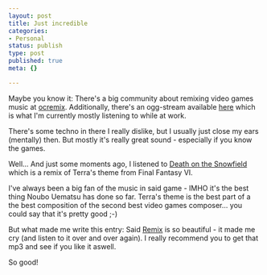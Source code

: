 ```yaml
---
layout: post
title: Just incredible
categories:
- Personal
status: publish
type: post
published: true
meta: {}

---
```

<p>Maybe you know it: There's a big community about remixing video games music at <a href="http://www.ocremic.org">ocremix</a>. Additionally, there's an ogg-stream available <a href="http://oc.ormgas.com/ocmain.php">here</a> which is what I'm currently mostly listening to while at work.</p>

<p>There's some techno in there I really dislike, but I usually just close my ears (mentally) then. But mostly it's really great sound - especially if you know the games.</p>

<p>Well... And just some moments ago, I listened to <a href="http://www.ocremix.org/remix/OCR00205/">Death on the Snowfield</a> which is a remix of Terra's theme from Final Fantasy VI.</p>

<p>I've always been a big fan of the music in said game - IMHO it's the best thing Noubo Uematsu has done so far. Terra's theme is the best part of a the best composition of the second best video games composer... you could say that it's pretty good ;-)</p>

<p>But what made me write this entry: Said <a href="http://www.ocremix.org/remix/OCR00205/">Remix</a> is so beautiful - it made me cry (and listen to it over and over again). I really recommend you to get that mp3 and see if you like it aswell.</p>

<p>So good!</p>
